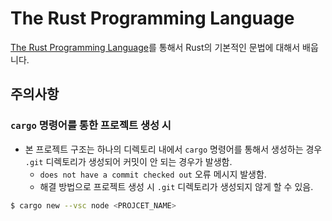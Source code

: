 # The Rust Programming Language
[The Rust Programming Language]()를 통해서 Rust의 기본적인 문법에 대해서 배웁니다.

## 주의사항

### `cargo` 명령어를 통한 프로젝트 생성 시
- 본 프로젝트 구조는 하나의 디렉토리 내에서 `cargo` 명령어를 통해서 생성하는 경우 `.git` 디렉토리가 생성되어 커밋이 안 되는 경우가 발생함.
  - `does not have a commit checked out` 오류 메시지 발생함.
  - 해결 방법으로 프로젝트 생성 시 `.git` 디렉토리가 생성되지 않게 할 수 있음.

```bash
$ cargo new --vsc node <PROJCET_NAME>
```